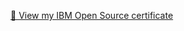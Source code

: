 [📜 View my IBM Open Source certificate](https://github.com/Zairth/holbertonschool-france-certificates-ibm/blob/main/certificates-trimester-1/certificate-oss.pdf)
